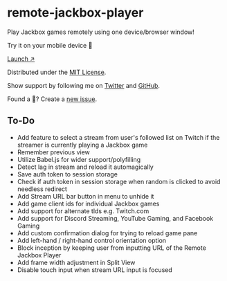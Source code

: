 # remote-jackbox-player

Play Jackbox games remotely using one device/browser window!

Try it on your mobile device 📲

[Launch ↗️](https://remote-jackbox-player.isaacyakl.com)

Distributed under the [MIT License](https://isaacyakl.github.io/remote-jackbox-player/LICENSE).

Show support by following me on [Twitter](https://www.twitter.com/isaacyakl) and [GitHub](https://github.com/isaacyakl).

Found a 🐛? Create a [new issue](https://github.com/isaacyakl/remote-jackbox-player/issues/new).

## To-Do

-  Add feature to select a stream from user's followed list on Twitch if the streamer is currently playing a Jackbox game
-  Remember previous view
-  Utilize Babel.js for wider support/polyfilling
-  Detect lag in stream and reload it automagically
-  Save auth token to session storage
-  Check if auth token in session storage when random is clicked to avoid needless redirect
-  Add Stream URL bar button in menu to unhide it
-  Add game client ids for individual Jackbox games
-  Add support for alternate tlds e.g. Twitch.com
-  Add support for Discord Streaming, YouTube Gaming, and Facebook Gaming
-  Add custom confirmation dialog for trying to reload game pane
-  Add left-hand / right-hand control orientation option
-  Block inception by keeping user from inputting URL of the Remote Jackbox Player
-  Add frame width adjustment in Split View
-  Disable touch input when stream URL input is focused
